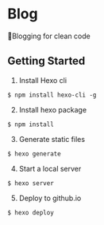 # Blog
📘Blogging for clean code


## Getting Started

1. Install Hexo cli
```
$ npm install hexo-cli -g
```

2. Install hexo package
```
$ npm install
```

3. Generate static files
```
$ hexo generate
```

4. Start a local server
```
$ hexo server
```

5. Deploy to github.io
```
$ hexo deploy
```


